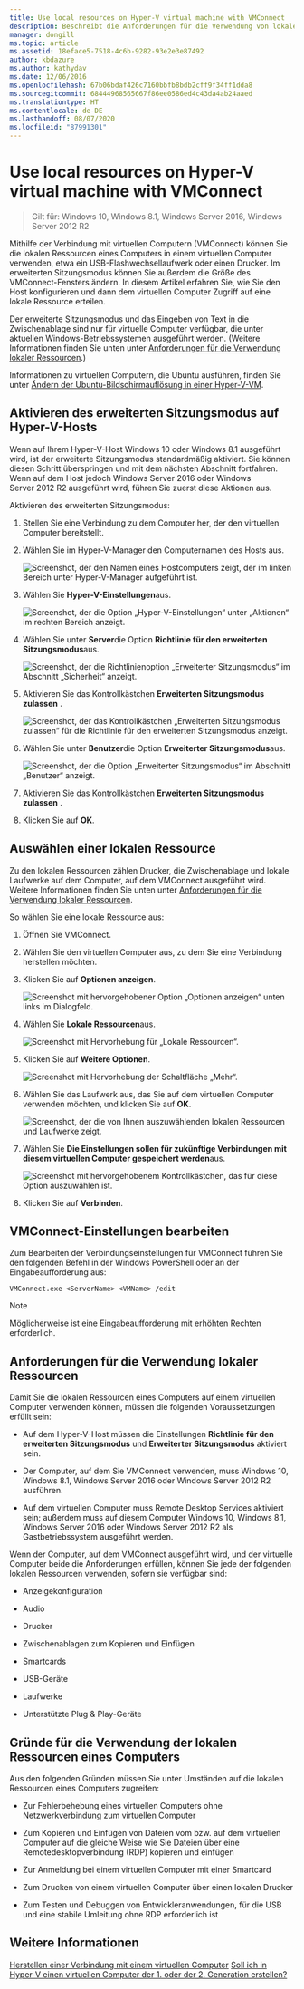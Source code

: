 ```yaml
---
title: Use local resources on Hyper-V virtual machine with VMConnect
description: Beschreibt die Anforderungen für die Verwendung von lokalen Ressourcen mithilfe von VMConnect
manager: dongill
ms.topic: article
ms.assetid: 18eface5-7518-4c6b-9282-93e2e3e87492
author: kbdazure
ms.author: kathydav
ms.date: 12/06/2016
ms.openlocfilehash: 67b06bdaf426c7160bbfb8bdb2cff9f34ff1dda8
ms.sourcegitcommit: 68444968565667f86ee0586ed4c43da4ab24aaed
ms.translationtype: HT
ms.contentlocale: de-DE
ms.lasthandoff: 08/07/2020
ms.locfileid: "87991301"
---
```

# <a name="use-local-resources-on-hyper-v-virtual-machine-with-vmconnect"></a>Use local resources on Hyper-V virtual machine with VMConnect

>Gilt für: Windows 10, Windows 8.1, Windows Server 2016, Windows Server 2012 R2

Mithilfe der Verbindung mit virtuellen Computern (VMConnect) können Sie die lokalen Ressourcen eines Computers in einem virtuellen Computer verwenden, etwa ein USB-Flashwechsellaufwerk oder einen Drucker. Im erweiterten Sitzungsmodus können Sie außerdem die Größe des VMConnect-Fensters ändern. In diesem Artikel erfahren Sie, wie Sie den Host konfigurieren und dann dem virtuellen Computer Zugriff auf eine lokale Ressource erteilen.

Der erweiterte Sitzungsmodus und das Eingeben von Text in die Zwischenablage sind nur für virtuelle Computer verfügbar, die unter aktuellen Windows-Betriebssystemen ausgeführt werden. \(Weitere Informationen finden Sie unten unter [Anforderungen für die Verwendung lokaler Ressourcen](#requirements-for-using-local-resources).\)

Informationen zu virtuellen Computern, die Ubuntu ausführen, finden Sie unter [Ändern der Ubuntu-Bildschirmauflösung in einer Hyper-V-VM](/archive/blogs/virtual_pc_guy/changing-ubuntu-screen-resolution-in-a-hyper-v-vm).

## <a name="turn-on-enhanced-session-mode-on-a-hyper-v-host"></a>Aktivieren des erweiterten Sitzungsmodus auf Hyper-V-Hosts
Wenn auf Ihrem Hyper-V-Host Windows 10 oder Windows 8.1 ausgeführt wird, ist der erweiterte Sitzungsmodus standardmäßig aktiviert. Sie können diesen Schritt überspringen und mit dem nächsten Abschnitt fortfahren. Wenn auf dem Host jedoch Windows Server 2016 oder Windows Server 2012 R2 ausgeführt wird, führen Sie zuerst diese Aktionen aus.

Aktivieren des erweiterten Sitzungsmodus:

1.  Stellen Sie eine Verbindung zu dem Computer her, der den virtuellen Computer bereitstellt.

2.  Wählen Sie im Hyper-V-Manager den Computernamen des Hosts aus.

    ![Screenshot, der den Namen eines Hostcomputers zeigt, der im linken Bereich unter Hyper-V-Manager aufgeführt ist.](media/Hyper-V-HyperVManager-HostNameSelected.png)

3.  Wählen Sie **Hyper-V-Einstellungen**aus.

    ![Screenshot, der die Option „Hyper-V-Einstellungen“ unter „Aktionen“ im rechten Bereich anzeigt.](media/HyperV-ActionsHyperVSettings.png)

4.  Wählen Sie unter **Server**die Option **Richtlinie für den erweiterten Sitzungsmodus**aus.

    ![Screenshot, der die Richtlinienoption „Erweiterter Sitzungsmodus“ im Abschnitt „Sicherheit“ anzeigt.](media/Hyper-V-Settings-ServerEnhancedSessionModePolicy.png)

5.  Aktivieren Sie das Kontrollkästchen **Erweiterten Sitzungsmodus zulassen** .

    ![Screenshot, der das Kontrollkästchen „Erweiterten Sitzungsmodus zulassen“ für die Richtlinie für den erweiterten Sitzungsmodus anzeigt.](media/Hyper-V-Settings-EnhancedSessionModePolicyCheckBox.png)

6.  Wählen Sie unter **Benutzer**die Option **Erweiterter Sitzungsmodus**aus.

    ![Screenshot, der die Option „Erweiterter Sitzungsmodus“ im Abschnitt „Benutzer“ anzeigt. ](media/Hyper-V-Settings-UserEnhancedSessionMode.png)

7.  Aktivieren Sie das Kontrollkästchen **Erweiterten Sitzungsmodus zulassen** .

8.  Klicken Sie auf **OK**.

## <a name="choose-a-local-resource"></a>Auswählen einer lokalen Ressource

Zu den lokalen Ressourcen zählen Drucker, die Zwischenablage und lokale Laufwerke auf dem Computer, auf dem VMConnect ausgeführt wird. Weitere Informationen finden Sie unten unter [Anforderungen für die Verwendung lokaler Ressourcen](#requirements-for-using-local-resources).

So wählen Sie eine lokale Ressource aus:

1.  Öffnen Sie VMConnect.

2.  Wählen Sie den virtuellen Computer aus, zu dem Sie eine Verbindung herstellen möchten.

3.  Klicken Sie auf **Optionen anzeigen**.

    ![Screenshot mit hervorgehobener Option „Optionen anzeigen“ unten links im Dialogfeld.](media/HyperV-VMConnect-DisplayConfig.png)

4.  Wählen Sie **Lokale Ressourcen**aus.

    ![Screenshot mit Hervorhebung für „Lokale Ressourcen“.](media/HyperV-VMConnect-DisplayConfig-LocalResources.png)

5.  Klicken Sie auf **Weitere Optionen**.

    ![Screenshot mit Hervorhebung der Schaltfläche „Mehr“.](media/HyperV-VMConnect-DisplayConfig-LocalResourcesMore.png)

6.  Wählen Sie das Laufwerk aus, das Sie auf dem virtuellen Computer verwenden möchten, und klicken Sie auf **OK**.

    ![Screenshot, der die von Ihnen auszuwählenden lokalen Ressourcen und Laufwerke zeigt.](media/HyperV-VMConnect-Settings-LocalResourcesDrives.png)

7.  Wählen Sie **Die Einstellungen sollen für zukünftige Verbindungen mit diesem virtuellen Computer gespeichert werden**aus.

    ![Screenshot mit hervorgehobenem Kontrollkästchen, das für diese Option auszuwählen ist.](media/HyperV-VMConnect-SaveSettings.png)

8.  Klicken Sie auf **Verbinden**.

## <a name="edit-vmconnect-settings"></a>VMConnect-Einstellungen bearbeiten

Zum Bearbeiten der Verbindungseinstellungen für VMConnect führen Sie den folgenden Befehl in der Windows PowerShell oder an der Eingabeaufforderung aus:

`VMConnect.exe <ServerName> <VMName> /edit`

> [!Note]
> Möglicherweise ist eine Eingabeaufforderung mit erhöhten Rechten erforderlich.

## <a name="requirements-for-using-local-resources"></a>Anforderungen für die Verwendung lokaler Ressourcen

Damit Sie die lokalen Ressourcen eines Computers auf einem virtuellen Computer verwenden können, müssen die folgenden Voraussetzungen erfüllt sein:

-   Auf dem Hyper-V-Host müssen die Einstellungen **Richtlinie für den erweiterten Sitzungsmodus** und **Erweiterter Sitzungsmodus** aktiviert sein.

-   Der Computer, auf dem Sie VMConnect verwenden, muss Windows 10, Windows 8.1, Windows Server 2016 oder Windows Server 2012 R2 ausführen.

-   Auf dem virtuellen Computer muss Remote Desktop Services aktiviert sein; außerdem muss auf diesem Computer Windows 10, Windows 8.1, Windows Server 2016 oder Windows Server 2012 R2 als Gastbetriebssystem ausgeführt werden.

Wenn der Computer, auf dem VMConnect ausgeführt wird, und der virtuelle Computer beide die Anforderungen erfüllen, können Sie jede der folgenden lokalen Ressourcen verwenden, sofern sie verfügbar sind:

-   Anzeigekonfiguration

-   Audio

-   Drucker

-   Zwischenablagen zum Kopieren und Einfügen

-   Smartcards

-   USB-Geräte

-   Laufwerke

-   Unterstützte Plug &amp; Play-Geräte

## <a name="why-use-a-computers-local-resources"></a>Gründe für die Verwendung der lokalen Ressourcen eines Computers
Aus den folgenden Gründen müssen Sie unter Umständen auf die lokalen Ressourcen eines Computers zugreifen:

-   Zur Fehlerbehebung eines virtuellen Computers ohne Netzwerkverbindung zum virtuellen Computer

-   Zum Kopieren und Einfügen von Dateien vom bzw. auf dem virtuellen Computer auf die gleiche Weise wie Sie Dateien über eine Remotedesktopverbindung (RDP) kopieren und einfügen

-   Zur Anmeldung bei einem virtuellen Computer mit einer Smartcard

-   Zum Drucken von einem virtuellen Computer über einen lokalen Drucker

-   Zum Testen und Debuggen von Entwickleranwendungen, für die USB und eine stabile Umleitung ohne RDP erforderlich ist

## <a name="see-also"></a>Weitere Informationen
[Herstellen einer Verbindung mit einem virtuellen Computer](/previous-versions/windows/it-pro/windows-server-2008-R2-and-2008/cc742407(v=ws.11))
[Soll ich in Hyper-V einen virtuellen Computer der 1. oder der 2. Generation erstellen?](../plan/Should-I-create-a-generation-1-or-2-virtual-machine-in-Hyper-V.md)